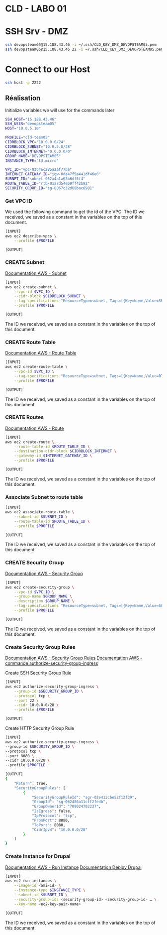 # CLD - LABO 01

# SSH Srv - DMZ
```bash
ssh devopsteam05@15.188.43.46 -i ~/.ssh/CLD_KEY_DMZ_DEVOPSTEAM05.pem
ssh devopsteam05@15.188.43.46 22 -i ~/.ssh/CLD_KEY_DMZ_DEVOPSTEAM05.pem
```

# Connect to our Host
```bash
ssh host -p 2222
```

## Réalisation

Initialize variables we will use for the commands later
```bash
SSH_HOST="15.188.43.46"
SSH_USER="devopsteam05"
HOST="10.0.5.10"

PROFILE="cld-team05"
CIDRBLOCK_VPC="10.0.0.0/24"
CIDRBLOCK_SUBNET="10.0.5.0/28"
CIDRBLOCK_INTERNET="0.0.0.0/0"
GROUP_NAME="DEVOPSTEAM05"
INSTANCE_TYPE="t3.micro"

VPC_ID="vpc-03d46c285a2af77ba"
INTERNET_GATEWAY_ID="igw-0da47f5a441df46e0"
SUBNET_ID="subnet-052a4a1a63b6df5f4"
ROUTE_TABLE_ID="rtb-01a7d54e59ff42b92"
SECURITY_GROUP_ID="sg-0867c32d68bac6981"
```


### Get VPC ID

We used the following command to get the id of the VPC.
The ID we received, we saved as a constant in the variables on the top of this document.

```bash
[INPUT]
aws ec2 describe-vpcs \
    --profile $PROFILE

[OUTPUT]

```

### CREATE Subnet

[Documentation AWS - Subnet](https://docs.aws.amazon.com/cli/latest/reference/ec2/create-subnet.html)

```bash
[INPUT]
aws ec2 create-subnet \
    --vpc-id $VPC_ID \
    --cidr-block $CIDRBLOCK_SUBNET \
    --tag-specifications "ResourceType=subnet, Tags=[{Key=Name,Value=SUB-PRIVATE-$GROUP_NAME}]" \
    --profile $PROFILE

[OUTPUT]

```
The ID we received, we saved as a constant in the variables on the top of this document.

### CREATE Route Table

[Documentation AWS - Route Table](https://docs.aws.amazon.com/cli/latest/reference/ec2/create-route-table.html)

```bash
[INPUT]
aws ec2 create-route-table \
    --vpc-id $VPC_ID \
    --tag-specifications "ResourceType=subnet, Tags=[{Key=Name,Value=RTBLE-PRIVATE-DRUPAL-$GROUP_NAME}]" \
    --profile $PROFILE

[OUTPUT]

```
The ID we received, we saved as a constant in the variables on the top of this document.

### CREATE Routes

[Documentation AWS - Route](https://docs.aws.amazon.com/cli/latest/reference/ec2/create-route.html)

```bash
[INPUT]
aws ec2 create-route \
    --route-table-id $ROUTE_TABLE_ID \
    --destination-cidr-block $CIDRBLOCK_INTERNET \
    --gateway-id $INTERNET_GATEWAY_ID \
    --profile $PROFILE

[OUTPUT]

```
The ID we received, we saved as a constant in the variables on the top of this document.

### Associate Subnet to route table

```bash
[INPUT]
aws ec2 associate-route-table \
    --subnet-id $SUBNET_ID \
    --route-table-id $ROUTE_TABLE_ID \
    --profile $PROFILE

[OUTPUT]

```

The ID we received, we saved as a constant in the variables on the top of this document.

### CREATE Security Group

[Documentation AWS - Security Group](https://docs.aws.amazon.com/cli/latest/reference/ec2/create-security-group.html)

```bash
[INPUT]
aws ec2 create-security-group \
    --vpc-id $VPC_ID \
    --group-name $GROUP_NAME \
    --description $GROUP_NAME \
    --tag-specifications "ResourceType=subnet, Tags=[{Key=Name,Value=SG-PRIVATE-DRUPAL-$GROUP_NAME}]" \
    --profile $PROFILE

[OUTPUT]

```

The ID we received, we saved as a constant in the variables on the top of this document.

### Create Security Group Rules

[Documentation AWS - Security Group Rules](https://docs.aws.amazon.com/cli/latest/userguide/cli-services-ec2-sg.html#configuring-a-security-group)
[Documentation AWS - commande authorize-security-group-ingress](https://awscli.amazonaws.com/v2/documentation/api/latest/reference/ec2/authorize-security-group-ingress.html)

Create SSH Security Group Rule
```bash
[INPUT]
aws ec2 authorize-security-group-ingress \
    --group-id $SECURITY_GROUP_ID \
    --protocol tcp \
    --port 22 \
    --cidr 10.0.0.0/28 \
    --profile $PROFILE

[OUTPUT]

```

Create HTTP Security Group Rule
```bash
[INPUT]
aws ec2 authorize-security-group-ingress \
--group-id $SECURITY_GROUP_ID \
--protocol tcp \
--port 8080 \
--cidr 10.0.0.0/28 \
--profile $PROFILE

[OUTPUT]
{
    "Return": true,
    "SecurityGroupRules": [
        {
            "SecurityGroupRuleId": "sgr-02e412cbe52f12f39",
            "GroupId": "sg-062486a11cff2fedb",
            "GroupOwnerId": "709024702237",
            "IsEgress": false,
            "IpProtocol": "tcp",
            "FromPort": 8080,
            "ToPort": 8080,
            "CidrIpv4": "10.0.0.0/28"
        }
    ]
}
```

### Create Instance for Drupal 

[Documentation AWS - Run Instance](https://docs.aws.amazon.com/cli/latest/reference/ec2/run-instance.html)
[Documentation Deploy Drupal](https://aws.amazon.com/getting-started/hands-on/deploy-drupal-with-amazon-rds/)


```bash
[INPUT]
aws ec2 run-instances \
    --image-id <ami-id> \
    --instance-type $INSTANCE_TYPE \
    --subnet-id $SUBNET_ID \
    --security-group-ids <security-group-id> <security-group-id> … \
    --key-name <ec2-key-pair-name>

[OUTPUT]

```

The ID we received, we saved as a constant in the variables on the top of this document.
